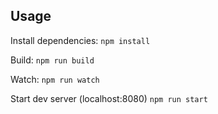 ## Usage

Install dependencies: `npm install`

Build: `npm run build`

Watch: `npm run watch`

Start dev server (localhost:8080) `npm run start`
